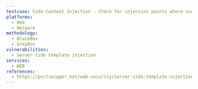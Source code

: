 ```yaml
---
testcase: Code-Context Injection - Check for injection points where user input is directly concatenated into template code (e.g., render("Hello " + userInput)), by attempting to break out of the expression context (}}<script>alert(1)</script>{{). Web (HTTP/HTTPS) service
platforms: 
  - Web
  - Network
methodology: 
  - BlackBox
  - GreyBox
vulnerabilities:
  - Server side template injection
services:
  - WEB
references:
  - https://portswigger.net/web-security/server-side-template-injection
---
```

